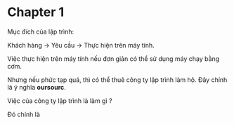 # Chapter 1

Mục đích của lập trình:

Khách hàng -> Yêu cầu -> Thực hiện trên máy tính.

Việc thực hiện trên máy tính nếu đơn giản có thể sử dụng máy chạy bằng cơm.

Nhưng nếu phức tạp quá, thì có thể thuê công ty lập trình làm hộ.
Đây chính là ý nghĩa **oursourc**.

Việc của công ty lập trình là làm gì ?

Đó chính là
